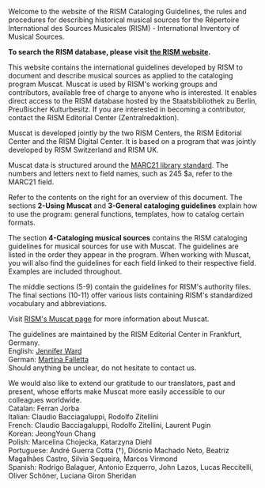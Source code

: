 Welcome to the website of the RISM Cataloging Guidelines, the rules and procedures for describing historical musical sources for the Répertoire International des Sources Musicales (RISM) - International Inventory of Musical Sources.  

**To search the RISM database, please visit [the RISM website](https://rism.info/index.html).**

This website contains the international guidelines developed by RISM to document and describe musical sources as applied to the cataloging program Muscat. Muscat is used by RISM's working groups and contributors, available free of charge to anyone who is interested. It enables direct access to the RISM database hosted by the Staatsbibliothek zu Berlin, Preußischer Kulturbesitz. If you are interested in becoming a contributor, contact the RISM Editorial Center (Zentralredaktion).

Muscat is developed jointly by the two RISM Centers, the RISM Editorial Center and the RISM Digital Center. It is based on a program that was jointly developed by RISM Switzerland and RISM UK.  

Muscat data is structured around the [MARC21 library standard](https://www.loc.gov/marc/). The numbers and letters next to field names, such as 245 $a, refer to the MARC21 field.

Refer to the contents on the right for an overview of this document. The sections **2-Using Muscat** and **3-General cataloging guidelines** explain how to use the program: general functions, templates, how to catalog certain formats.

The section **4-Cataloging musical sources** contains the RISM cataloging guidelines for musical sources for use with Muscat. The guidelines are listed in the order they appear in the program. When working with Muscat, you will also find the guidelines for each field linked to their respective field. Examples are included throughout.

The middle sections (5-9) contain the guidelines for RISM's authority files. The final sections (10-11) offer various lists containing RISM's standardized vocabulary and abbreviations.

Visit [RISM's Muscat page](https://rism.info/community/muscat.html) for more information about Muscat.

The guidelines are maintained by the RISM Editorial Center in Frankfurt, Germany.  
English: [Jennifer Ward](mailto:jennifer.ward@rism.info)  
German: [Martina Falletta](mailto:martina.falletta@rism.info)  
Should anything be unclear, do not hesitate to contact us.  

We would also like to extend our gratitude to our translators, past and present, whose efforts make Muscat more easily accessible to our colleagues worldwide.  
Catalan: Ferran Jorba  
Italian: Claudio Bacciagaluppi, Rodolfo Zitellini  
French: Claudio Bacciagaluppi, Rodolfo Zitellini, Laurent Pugin  
Korean: JeongYoun Chang   
Polish: Marcelina Chojecka, Katarzyna Diehl  
Portuguese: André Guerra Cotta (†), Diósnio Machado Neto, Beatriz Magalhães Castro, Silvia Sequeira, Marcos Virmond  
Spanish: Rodrigo Balaguer, Antonio Ezquerro, John Lazos, Lucas Reccitelli, Oliver Schöner, Luciana Giron Sheridan  
